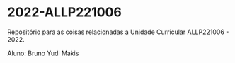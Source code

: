 # 2022-ALLP221006
Repositório para as coisas relacionadas a Unidade Curricular ALLP221006 - 2022.

Aluno: Bruno Yudi Makis
